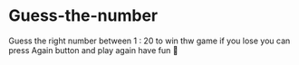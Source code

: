 # Guess-the-number
Guess the right number between 1 : 20 to win thw game if you lose you can press Again button and play again have fun 🎉
